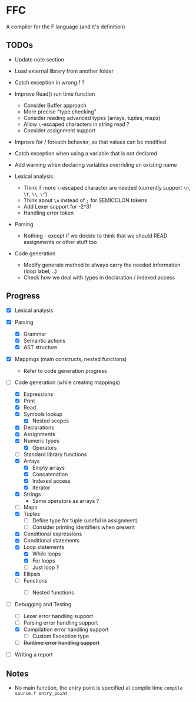 # FFC
A compiler for the F language (and it's definition)

## TODOs

* Update note section
* Load external library from another folder
* Catch exception in wrong.f ?
* Improve Read() run time function
	* Consider Buffer approach
	* More precise "type checking"
	* Consider reading advanced types (arrays, tuples, maps)
	* Allow `\`-escaped characters in string read ?
	* Consider assignment support
* Improve for / foreach behavior, so that values can be modified
* Catch exception when using a variable that is not declared
* Add warning when declaring variables overriding an existing name

* Lexical analysis
	* Think if more `\`-escaped character are needed (currently support `\n`, `\t`, `\\`, `\"`)
	* Think about `\n` instead of `;` for SEMICOLON tokens
	* Add Lexer support for -2^31
	* Handling error token

* Parsing
	* Nothing - except if we decide to think that we should READ assignments or other stuff too

* Code generation
	* Modify generate method to always carry the needed information (loop label, ..)
	* Check how we deal with types in declaration / indexed access

## Progress

- [x] Lexical analysis
	
- [x] Parsing
	- [x] Grammar	
	- [x] Semantic actions
	- [x] AST structure

- [x] Mappings (main constructs, nested functions)
	- Refer to code generation progress

- [ ] Code generation (while creating mappings)
	- [x] Expressions
	- [x] Print
	- [x] Read
	- [x] Symbols lookup
		- [x] Nested scopes
	- [x] Declarations
	- [x] Assignments
	- [x] Numeric types
		- [x] Operators
	- [ ] Standard library functions
	- [x] Arrays
		- [x] Empty arrays
		- [x] Concatenation
		- [x] Indexed access
		- [x] Iterator
	- [x] Strings
		* Same operators as arrays ?
	- [ ] Maps
	- [x] Tuples
		- [ ] Define type for tuple (useful in assignment) 
		- [ ] Consider printing identifiers when present  
	- [x] Conditional expressions
	- [x] Conditional statements
	- [x] Loop statements
		- [x] While loops
		- [x] For loops
		- [ ] Just loop ?
	- [x] Ellipsis
	- [ ] Functions
		- [ ] Nested functions


- [ ] Debugging and Testing
	- [ ] Lexer error handling support
	- [ ] Parsing error handling support
	- [x] Compilation error handling support
		- [ ] Custom Exception type
	- [ ] ~~Runtime error handling support~~

- [ ] Writing a report

## Notes

* No main function, the entry point is specified at compile time `compile source.f entry_point`
